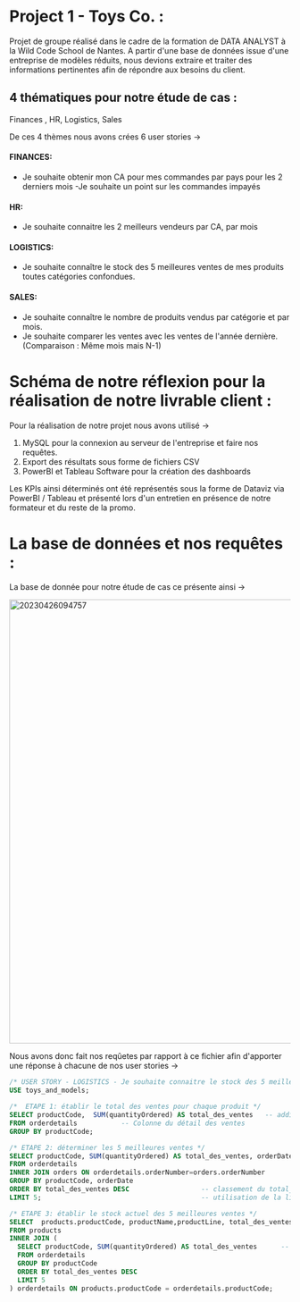 # Project 1 - Toys Co. :

Projet de groupe réalisé dans le cadre de la formation de DATA ANALYST à la Wild Code School de Nantes. A partir d'une base de données issue d'une entreprise de modèles réduits, nous devions extraire et traiter des informations pertinentes afin de répondre aux besoins du client.

## 4 thématiques pour notre étude de cas :

Finances , HR, Logistics, Sales

De ces 4 thèmes nous avons crées 6 user stories ->

#### FINANCES: 

- Je souhaite obtenir mon CA pour mes commandes par pays pour les 2 derniers mois -Je souhaite un point sur les commandes impayés

#### HR: 

- Je souhaite connaitre les 2 meilleurs vendeurs par CA, par mois

#### LOGISTICS: 

- Je souhaite connaître le stock des 5 meilleures ventes de mes produits toutes catégories confondues.

#### SALES: 

- Je souhaite connaître le nombre de produits vendus par catégorie et par mois.
- Je souhaite comparer les ventes avec les ventes de l'année dernière. (Comparaison : Même mois mais N-1)

# Schéma de notre réflexion pour la réalisation de notre livrable client :

Pour la réalisation de notre projet nous avons utilisé ->

1. MySQL pour la connexion au serveur de l'entreprise et faire nos requêtes.
2. Export des résultats sous forme de fichiers CSV
3. PowerBI et Tableau Software pour la création des dashboards

Les KPIs ainsi déterminés ont été représentés sous la forme de Dataviz via PowerBI / Tableau et présenté lors d'un entretien en présence de notre formateur et du reste de la promo.

# La base de données et nos requêtes :

La base de donnée pour notre étude de cas ce présente ainsi ->

<img width="795" alt="20230426094757" src="https://user-images.githubusercontent.com/127731574/234506340-d27574d9-09b4-4576-a3b6-763d9a95f53b.png">

Nous avons donc fait nos reqûetes par rapport à ce fichier afin d'apporter une réponse à chacune de nos user stories ->
```sql
/* USER STORY - LOGISTICS - Je souhaite connaitre le stock des 5 meilleures ventes de mes produits toutes catégories confondues. */
USE toys_and_models;

/*  ETAPE 1: établir le total des ventes pour chaque produit */ 
SELECT productCode,  SUM(quantityOrdered) AS total_des_ventes	-- addition des produits vendus (total_des_ventes) sélectionnés par ID
FROM orderdetails			-- Colonne du détail des ventes
GROUP BY productCode;

/* ETAPE 2: déterminer les 5 meilleures ventes */
SELECT productCode, SUM(quantityOrdered) AS total_des_ventes, orderDate
FROM orderdetails
INNER JOIN orders ON orderdetails.orderNumber=orders.orderNumber
GROUP BY productCode, orderDate
ORDER BY total_des_ventes DESC					-- classement du total_des_ventes par ordre décroissant
LIMIT 5;										-- utilisation de la limite pour sélectionner les 5 premiers

/* ETAPE 3: établir le stock actuel des 5 meilleures ventes */ 
SELECT  products.productCode, productName,productLine, total_des_ventes,quantityInStock
FROM products
INNER JOIN (
  SELECT productCode, SUM(quantityOrdered) AS total_des_ventes		-- JOINTURE  DE LA TABLE products AVEC LA REQUETE ETAPE 2
  FROM orderdetails													 
  GROUP BY productCode
  ORDER BY total_des_ventes DESC
  LIMIT 5
) orderdetails ON products.productCode = orderdetails.productCode;
```
